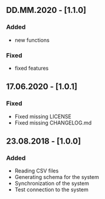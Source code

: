 ## DD.MM.2020 - [1.1.0]
### Added
* new functions

### Fixed
* fixed features

## 17.06.2020 - [1.0.1]
### Fixed
* Fixed missing LICENSE
* Fixed missing CHANGELOG.md

## 23.08.2018 - [1.0.0]
### Added
* Reading CSV files
* Generating schema for the system
* Synchronization of the system
* Test connection to the system
